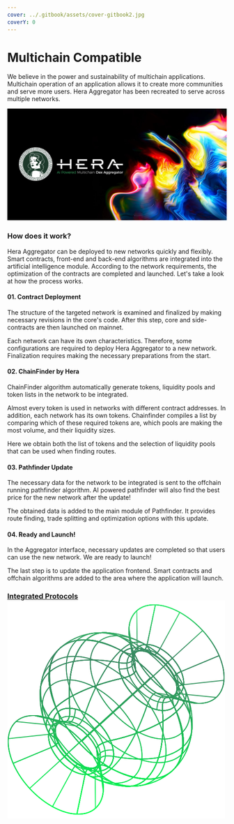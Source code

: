 ```yaml
---
cover: ../.gitbook/assets/cover-gitbook2.jpg
coverY: 0
---
```


# Multichain Compatible

We believe in the power and sustainability of multichain applications. Multichain operation of an application allows it to create more communities and serve more users. Hera Aggregator has been recreated to serve across multiple networks.

![](../.gitbook/assets/multichain-landing-min.jpg)

### How does it work?

Hera Aggregator can be deployed to new networks quickly and flexibly. Smart contracts, front-end and back-end algorithms are integrated into the artificial intelligence module. According to the network requirements, the optimization of the contracts are completed and launched. Let's take a look at how the process works.

#### 01. Contract Deployment

The structure of the targeted network is examined and finalized by making necessary revisions in the core's code. After this step, core and side-contracts are then launched on mainnet.

Each network can have its own characteristics. Therefore, some configurations are required to deploy Hera Aggregator to a new network. Finalization requires making the necessary preparations from the start.

#### 02. ChainFinder by Hera

ChainFinder algorithm automatically generate tokens, liquidity pools and token lists in the network to be integrated.

Almost every token is used in networks with different contract addresses. In addition, each network has its own tokens. Chainfinder compiles a list by comparing which of these required tokens are, which pools are making the most volume, and their liquidity sizes.

Here we obtain both the list of tokens and the selection of liquidity pools that can be used when finding routes.

#### 03. Pathfinder Update

The necessary data for the network to be integrated is sent to the offchain running pathfinder algorithm. AI powered pathfinder will also find the best price for the new network after the update!

The obtained data is added to the main module of Pathfinder. It provides route finding, trade splitting and optimization options with this update.

#### 04. Ready and Launch!

In the Aggregator interface, necessary updates are completed so that users can use the new network. We are ready to launch!

The last step is to update the application frontend. Smart contracts and offchain algorithms are added to the area where the application will launch.

### [Integrated Protocols ](https://hera.finance/integrated-protocols.html)<img src="../.gitbook/assets/curve2.png" alt="" data-size="line">
